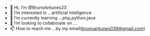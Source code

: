 - 👋 Hi, I’m @BrunoAntunes23
- 👀 I’m interested in ...artificial inteligence
- 🌱 I’m currently learning ...php,python,java
- 💞️ I’m looking to collaborate on ...
- 📫 How to reach me ...by my email(brunoantunes039@gmail.com)

<!---
BrunoAntunes23/BrunoAntunes23 is a ✨ special ✨ repository because its `README.md` (this file) appears on your GitHub profile.
You can click the Preview link to take a look at your changes.
--->
